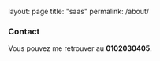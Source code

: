layout: page
title: "saas"
permalink: /about/



### Contact

Vous pouvez me retrouver au **0102030405**.
